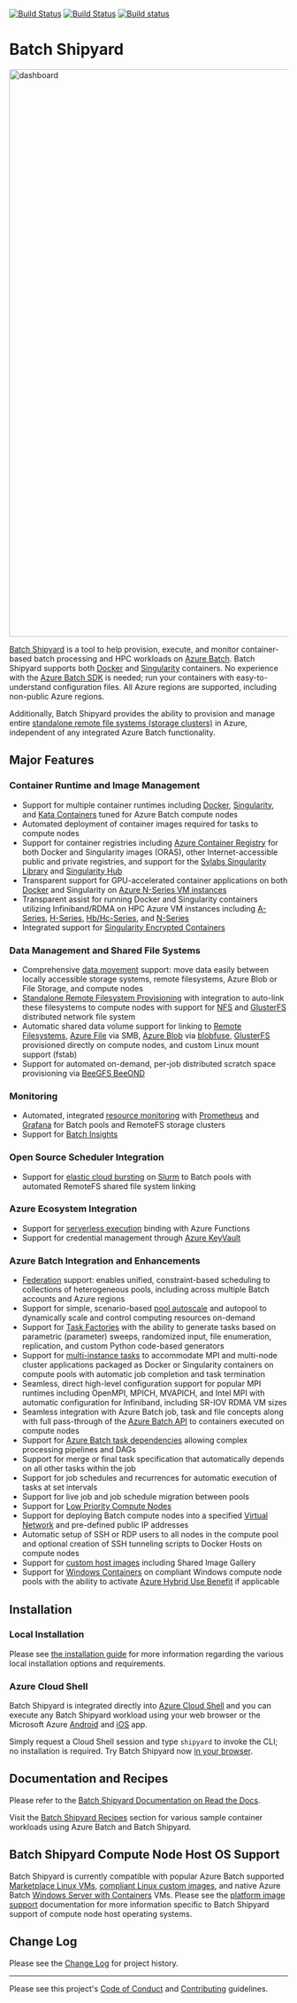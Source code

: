 [![Build Status](https://azurebatch.visualstudio.com/batch-shipyard/_apis/build/status/batch-shipyard-CI)](https://azurebatch.visualstudio.com/batch-shipyard/_build/latest?definitionId=11)
[![Build Status](https://travis-ci.org/Azure/batch-shipyard.svg?branch=master)](https://travis-ci.org/Azure/batch-shipyard)
[![Build status](https://ci.appveyor.com/api/projects/status/3a0j0gww57o6nkpw/branch/master?svg=true)](https://ci.appveyor.com/project/alfpark/batch-shipyard)

# Batch Shipyard
<img src="https://azurebatchshipyard.blob.core.windows.net/github/README-dash.gif" alt="dashboard" width="1024" />

[Batch Shipyard](https://github.com/Azure/batch-shipyard) is a tool to help
provision, execute, and monitor container-based batch processing and HPC
workloads on
[Azure Batch](https://azure.microsoft.com/services/batch/). Batch Shipyard
supports both [Docker](https://www.docker.com) and
[Singularity](https://www.sylabs.io) containers. No experience with the
[Azure Batch SDK](https://github.com/Azure/azure-batch-samples) is needed; run
your containers with easy-to-understand configuration files. All Azure
regions are supported, including non-public Azure regions.

Additionally, Batch Shipyard provides the ability to provision and manage
entire [standalone remote file systems (storage clusters)](https://batch-shipyard.readthedocs.io/en/latest/65-batch-shipyard-remote-fs/)
in Azure, independent of any integrated Azure Batch functionality.

## Major Features
### Container Runtime and Image Management
* Support for multiple container runtimes including
[Docker](https://docker.com), [Singularity](https://www.sylabs.io), and
[Kata Containers](https://katacontainers.io/) tuned for Azure Batch
compute nodes
* Automated deployment of container images required for tasks to compute nodes
* Support for container registries including
[Azure Container Registry](https://azure.microsoft.com/services/container-registry/)
for both Docker and Singularity images (ORAS), other Internet-accessible
public and private registries, and support for
the [Sylabs Singularity Library](https://cloud.sylabs.io/library) and
[Singularity Hub](https://singularity-hub.org/)
* Transparent support for GPU-accelerated container applications on both
[Docker](https://github.com/NVIDIA/nvidia-docker) and Singularity
on [Azure N-Series VM instances](https://docs.microsoft.com/azure/virtual-machines/linux/sizes-gpu)
* Transparent assist for running Docker and Singularity containers utilizing
Infiniband/RDMA on HPC Azure VM instances including
[A-Series](https://docs.microsoft.com/azure/virtual-machines/linux/sizes-hpc),
[H-Series](https://docs.microsoft.com/azure/virtual-machines/linux/sizes-hpc),
[Hb/Hc-Series](https://docs.microsoft.com/azure/virtual-machines/linux/sizes-hpc),
and [N-Series](https://docs.microsoft.com/azure/virtual-machines/linux/sizes-gpu)
* Integrated support for
[Singularity Encrypted Containers](https://batch-shipyard.readthedocs.io/en/latest/50-batch-shipyard-encrypted-containers/)

### Data Management and Shared File Systems
* Comprehensive [data movement](https://batch-shipyard.readthedocs.io/en/latest/70-batch-shipyard-data-movement/)
support: move data easily between locally accessible storage systems, remote
filesystems, Azure Blob or File Storage, and compute nodes
* [Standalone Remote Filesystem Provisioning](https://batch-shipyard.readthedocs.io/en/latest/65-batch-shipyard-remote-fs/)
with integration to auto-link these filesystems to compute nodes with
support for [NFS](https://en.wikipedia.org/wiki/Network_File_System) and
[GlusterFS](https://www.gluster.org/) distributed network file system
* Automatic shared data volume support for linking to
[Remote Filesystems](https://batch-shipyard.readthedocs.io/en/latest/65-batch-shipyard-remote-fs/),
[Azure File](https://azure.microsoft.com/services/storage/files/)
via SMB, [Azure Blob](https://azure.microsoft.com/services/storage/blobs/)
via [blobfuse](https://github.com/Azure/azure-storage-fuse),
[GlusterFS](https://www.gluster.org/) provisioned directly on compute nodes,
and custom Linux mount support (fstab)
* Support for automated on-demand, per-job distributed scratch space
provisioning via [BeeGFS BeeOND](https://www.beegfs.io/wiki/BeeOND)

### Monitoring
* Automated, integrated
[resource monitoring](https://batch-shipyard.readthedocs.io/en/latest/66-batch-shipyard-resource-monitoring/)
with [Prometheus](https://prometheus.io/) and [Grafana](https://grafana.com/)
for Batch pools and RemoteFS storage clusters
* Support for [Batch Insights](https://github.com/Azure/batch-insights)

### Open Source Scheduler Integration
* Support for [elastic cloud bursting](https://batch-shipyard.readthedocs.io/en/latest/69-batch-shipyard-slurm/)
on [Slurm](https://slurm.schedmd.com/) to Batch pools with automated
RemoteFS shared file system linking

### Azure Ecosystem Integration
* Support for
[serverless execution](https://batch-shipyard.readthedocs.io/en/latest/60-batch-shipyard-site-extension/)
binding with Azure Functions
* Support for credential management through
[Azure KeyVault](https://azure.microsoft.com/services/key-vault/)

### Azure Batch Integration and Enhancements
* [Federation](https://batch-shipyard.readthedocs.io/en/latest/68-batch-shipyard-federation/)
support: enables unified, constraint-based scheduling to collections of
heterogeneous pools, including across multiple Batch accounts and Azure
regions
* Support for simple, scenario-based [pool autoscale](https://batch-shipyard.readthedocs.io/en/latest/30-batch-shipyard-autoscale/)
and autopool to dynamically scale and control computing resources on-demand
* Support for [Task Factories](https://batch-shipyard.readthedocs.io/en/latest/35-batch-shipyard-task-factory-merge-task/)
with the ability to generate tasks based on parametric (parameter) sweeps,
randomized input, file enumeration, replication, and custom Python code-based
generators
* Support for
[multi-instance tasks](https://batch-shipyard.readthedocs.io/en/latest/80-batch-shipyard-multi-instance-tasks/)
to accommodate MPI and multi-node cluster applications packaged as Docker or
Singularity containers on compute pools with automatic job completion and
task termination
* Seamless, direct high-level configuration support for popular MPI runtimes
including OpenMPI, MPICH, MVAPICH, and Intel MPI with automatic configuration
for Infiniband, including SR-IOV RDMA VM sizes
* Seamless integration with Azure Batch job, task and file concepts along with
full pass-through of the
[Azure Batch API](https://azure.microsoft.com/documentation/articles/batch-api-basics/)
to containers executed on compute nodes
* Support for [Azure Batch task dependencies](https://azure.microsoft.com/documentation/articles/batch-task-dependencies/)
allowing complex processing pipelines and DAGs
* Support for merge or final task specification that automatically depends
on all other tasks within the job
* Support for job schedules and recurrences for automatic execution of
tasks at set intervals
* Support for live job and job schedule migration between pools
* Support for [Low Priority Compute Nodes](https://docs.microsoft.com/azure/batch/batch-low-pri-vms)
* Support for deploying Batch compute nodes into a specified
[Virtual Network](https://batch-shipyard.readthedocs.io/en/latest/64-batch-shipyard-byovnet/)
and pre-defined public IP addresses
* Automatic setup of SSH or RDP users to all nodes in the compute pool and
optional creation of SSH tunneling scripts to Docker Hosts on compute nodes
* Support for [custom host images](https://batch-shipyard.readthedocs.io/en/latest/63-batch-shipyard-custom-images/)
including Shared Image Gallery
* Support for [Windows Containers](https://docs.microsoft.com/virtualization/windowscontainers/about/)
on compliant Windows compute node pools with the ability to activate
[Azure Hybrid Use Benefit](https://azure.microsoft.com/pricing/hybrid-benefit/)
if applicable

## Installation
### Local Installation
Please see [the installation guide](https://batch-shipyard.readthedocs.io/en/latest/01-batch-shipyard-installation/)
for more information regarding the various local installation options and
requirements.

### Azure Cloud Shell
Batch Shipyard is integrated directly into
[Azure Cloud Shell](https://docs.microsoft.com/azure/cloud-shell/overview)
and you can execute any Batch Shipyard workload using your web browser or
the Microsoft Azure [Android](https://play.google.com/store/apps/details?id=com.microsoft.azure&hl=en)
and [iOS](https://itunes.apple.com/us/app/microsoft-azure/id1219013620?mt=8)
app.

Simply request a Cloud Shell session and type `shipyard` to invoke the CLI;
no installation is required. Try Batch Shipyard now
[in your browser](https://shell.azure.com).

## Documentation and Recipes
Please refer to the
[Batch Shipyard Documentation on Read the Docs](https://batch-shipyard.readthedocs.io/).

Visit the
[Batch Shipyard Recipes](https://github.com/Azure/batch-shipyard/blob/master/recipes)
section for various sample container workloads using Azure Batch and Batch
Shipyard.

## Batch Shipyard Compute Node Host OS Support
Batch Shipyard is currently compatible with popular Azure Batch supported
[Marketplace Linux VMs](https://docs.microsoft.com/azure/virtual-machines/linux/endorsed-distros),
[compliant Linux custom images](https://batch-shipyard.readthedocs.io/en/latest/63-batch-shipyard-custom-images/),
and native Azure Batch
[Windows Server with Containers](https://azuremarketplace.microsoft.com/marketplace/apps/Microsoft.WindowsServer?tab=Overview)
VMs. Please see the
[platform image support](https://batch-shipyard.readthedocs.io/en/latest/25-batch-shipyard-platform-image-support/)
documentation for more information specific to Batch Shipyard support of
compute node host operating systems.

## Change Log
Please see the
[Change Log](https://batch-shipyard.readthedocs.io/en/latest/CHANGELOG/)
for project history.

* * *
Please see this project's [Code of Conduct](CODE_OF_CONDUCT.md) and
[Contributing](CONTRIBUTING.md) guidelines.
